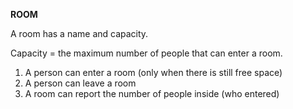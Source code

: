 **ROOM**

A room has a name and capacity.

Capacity = the maximum number of people that can enter a room.
1) A person can enter a room (only when there is still free space)
2) A person can leave a room
3) A room can report the number of people inside (who entered)